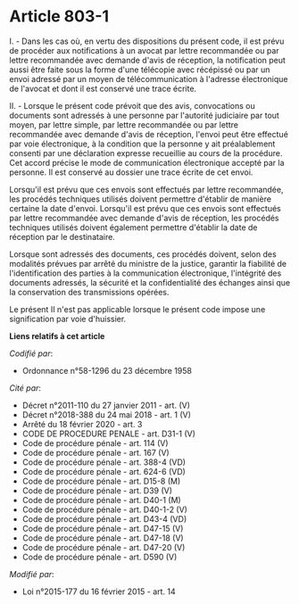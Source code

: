# Article 803-1

I. - Dans les cas où, en vertu des dispositions du présent code, il est prévu de procéder aux notifications à un avocat par
lettre recommandée ou par lettre recommandée avec demande d'avis de réception, la notification peut aussi être faite sous la
forme d'une télécopie avec récépissé ou par un envoi adressé par un moyen de télécommunication à l'adresse électronique de
l'avocat et dont il est conservé une trace écrite.

II. - Lorsque le présent code prévoit que des avis, convocations ou documents sont adressés à une personne par l'autorité
judiciaire par tout moyen, par lettre simple, par lettre recommandée ou par lettre recommandée avec demande d'avis de
réception, l'envoi peut être effectué par voie électronique, à la condition que la personne y ait préalablement consenti par
une déclaration expresse recueillie au cours de la procédure. Cet accord précise le mode de communication électronique
accepté par la personne. Il est conservé au dossier une trace écrite de cet envoi.

Lorsqu'il est prévu que ces envois sont effectués par lettre recommandée, les procédés techniques utilisés doivent permettre
d'établir de manière certaine la date d'envoi. Lorsqu'il est prévu que ces envois sont effectués par lettre recommandée avec
demande d'avis de réception, les procédés techniques utilisés doivent également permettre d'établir la date de réception par
le destinataire.

Lorsque sont adressés des documents, ces procédés doivent, selon des modalités prévues par arrêté du ministre de la justice,
garantir la fiabilité de l'identification des parties à la communication électronique, l'intégrité des documents adressés, la
sécurité et la confidentialité des échanges ainsi que la conservation des transmissions opérées.

Le présent II n'est pas applicable lorsque le présent code impose une signification par voie d'huissier.

**Liens relatifs à cet article**

_Codifié par_:

  - Ordonnance n°58-1296 du 23 décembre 1958

_Cité par_:

  - Décret n°2011-110 du 27 janvier 2011 - art. (V)
  - Décret n°2018-388 du 24 mai 2018 - art. 1 (V)
  - Arrêté du 18 février 2020 - art. 3
  - CODE DE PROCEDURE PENALE - art. D31-1 (V)
  - Code de procédure pénale - art. 114 (V)
  - Code de procédure pénale - art. 167 (V)
  - Code de procédure pénale - art. 388-4 (VD)
  - Code de procédure pénale - art. 624-6 (VD)
  - Code de procédure pénale - art. D15-8 (M)
  - Code de procédure pénale - art. D39 (V)
  - Code de procédure pénale - art. D40-1 (M)
  - Code de procédure pénale - art. D40-1-2 (V)
  - Code de procédure pénale - art. D43-4 (VD)
  - Code de procédure pénale - art. D47-15 (V)
  - Code de procédure pénale - art. D47-18 (V)
  - Code de procédure pénale - art. D47-20 (V)
  - Code de procédure pénale - art. D590 (V)

_Modifié par_:

  - Loi n°2015-177 du 16 février 2015 - art. 14
